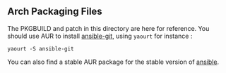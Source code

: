Arch Packaging Files
--------------------

The PKGBUILD and patch in this directory are here for reference.
You should use AUR to install [ansible-git][1], using `yaourt` for instance :

    yaourt -S ansible-git

You can also find a stable AUR package for the stable version of [ansible][2].

  [1]: https://aur.archlinux.org/packages/ansible-git/
  [2]: https://aur.archlinux.org/packages/ansible/

